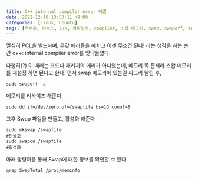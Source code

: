 ```yaml
---
title: C++ internal compiler error 해결
date: 2022-12-10 13:53:11 +9:00
categories: [Linux, Ubuntu]
tags: [우분투, 리눅스, C++, 컴파일러, compiler, 스왑 메모리, swap, swapoff, swapfile]
---
```





열심히 PCL을 빌드하며, 온갖 에러들을 헤치고 이젠 무조건 된다! 라는 생각을 하는 순간
c++: internal compiler error를 맞닥들였다.

다행히(?) 이 에러는 코드나 패키지의 에러가 아니었는데, 메모리 쪽 문제라 스왑 메모리를 재설정 하면 된다고 한다.
먼저 swap 메모리에 있는걸 싸그리 날린 후,
```
sudo swapoff -a
```

메모리를 리사이즈 해준다.
```
sudo dd if=/dev/zero of=/swapfile bs=1G count=8
```

그후 Swap 파일을 만들고, 활성화 해준다


```
sudo mkswap /swapfile
#만들고
sudo swapon /swapfile
#활성화
```



아래 명령어를 통해 Swap에 대한 정보를 확인할 수 있다.
```
grep SwapTotal /proc/meminfo
```
